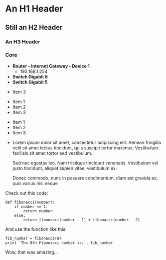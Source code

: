 # An H1 Header #
## Still an H2 Header ####
### An H3 Header

### Core

- **Router - Internet Gateway - Device 1**
  - 192.168.1.254
- **Switch Gigabit 8** 
- **Switch Gigabit 5** 




* Item 3

+ Item 1
+ Item 2
+ Item 3

- Item 1
- Item 2
- Item 3


* Lorem ipsum dolor sit amet, consectetur adipiscing elit. Aenean fringilla velit sit amet lectus tincidunt, quis suscipit tortor maximus. Vestibulum facilisis sit amet tortor sed vestibulum.

  Sed nec egestas leo. Nam tristique tincidunt venenatis. Vestibulum vel justo tincidunt, aliquet sapien vitae, vestibulum ex.

  Donec commodo, nunc in posuere condimentum, diam est gravida ex, quis varius nisi neque

Check out this code:

    def fibonacci(number):
        if number <= 1:
            return number
        else:
            return fibonacci(number - 1) + fibonacci(number - 2)

And use the function like this:

    fib_number = fibonacci(8)
    print 'The 8th Fibonacci number is:', fib_number

Wow, that was amazing...
